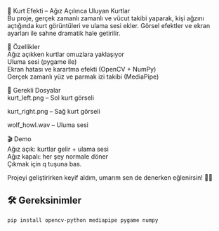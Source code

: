 🐺 Kurt Efekti – Ağız Açılınca Uluyan Kurtlar     
Bu proje, gerçek zamanlı zamanlı ve vücut takibi yaparak, kişi ağzını açtığında kurt görüntüleri ve ulama sesi ekler. Görsel efektler ve ekran ayarları ile sahne dramatik hale getirilir.

🚀 Özellikler    
Ağız açıkken kurtlar omuzlara yaklaşıyor        
Uluma sesi (pygame ile)      
Ekran hatası ve karartma efekti (OpenCV + NumPy)     
Gerçek zamanlı yüz ve parmak izi takibi (MediaPipe)     

📁 Gerekli Dosyalar      
kurt_left.png – Sol kurt görseli     

kurt_right.png – Sağ kurt görseli    

wolf_howl.wav – Uluma sesi    

🎬 Demo      
Ağız açık: kurtlar gelir + ulama sesi      
Ağız kapalı: her şey normale döner       
Çıkmak için q tuşuna bas.        

Projeyi geliştirirken keyif aldım, umarım sen de denerken eğlenirsin! 🤘🐺


## 🛠️ Gereksinimler
```bash
pip install opencv-python mediapipe pygame numpy

